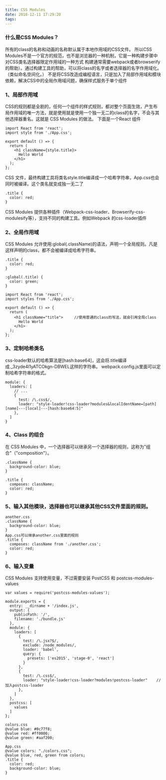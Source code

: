 ```yaml
---
title: CSS Modules
date: 2018-12-11 17:29:20
tags:
---
```

### 什么是CSS Modules？
所有的class的名称和动画的名称默认属于本地作用域的CSS文件。
所以CSS Modules不是一个官方的规范，也不是浏览器的一种机制，它是一种构建步骤中对CSS类名选择器限定作用域的一种方式
构建通常需要webpack或者browserify的帮助）。通过构建工具的帮助，可以将class的名字或者选择器的名字作用域化。（类似命名空间化。）
不是将CSS改造成编程语言，只是加入了局部作用域和模块依赖，解决CSS中的全局作用域问题，确保样式服务于单个组件
### 1、局部作用域
CSS的规则都是全剧的，任何一个组件的样式规则，都对整个页面生效，产生布局作用域的唯一方法，就是使用就是使用一个独一无二的class的名字，不会与其他选择器重名。这就是 CSS Modules 的做法。
下面是一个React 组件
```
import React from 'react';
import style from './App.css';

export default () => {
  return (
    <h1 className={style.title}>
      Hello World
    </h1>
  );
};
```
CSS 文件，最终构建工具将类名style.title编译成一个哈希字符串，App.css也会同时被编译。这个类名就变成独一无二了
```
.title {
  color: red;
}
```
CSS Modules 提供各种插件（Webpack-css-loader、Browserify-css-modulesify等），支持不同的构建工具。例如Webpack 的css-loader插件
### 2、全局作用域
CSS Modules 允许使用:global(.className)的语法，声明一个全局规则。凡是这样声明的class，都不会被编译成哈希字符串。
```
.title {
  color: red;
}

:global(.title) {
  color: green;
}
```
```
import React from 'react';
import styles from './App.css';

export default () => {
  return (
    <h1 className="title">     //使用普通的class的写法，就会引用全局class
      Hello World
    </h1>
  );
};
```
### 3、定制哈希类名
css-loader默认的哈希算法是[hash:base64]，这会将.title编译成._3zyde4l1yATCOkgn-DBWEL这样的字符串。
webpack.config.js里面可以定制哈希字符串的格式。
```
module: {
  loaders: [
    // ...
    {
      test: /\.css$/,
      loader: "style-loader!css-loader?modules&localIdentName=[path][name]---[local]---[hash:base64:5]"
    },
  ]
}
```
### 4、Class 的组合
在 CSS Modules 中，一个选择器可以继承另一个选择器的规则，这称为"组合"（"composition"）。
```
.className {
  background-color: blue;
}

.title {
  composes: className;
  color: red;
}
```
### 5、输入其他模块，选择器也可以继承其他CSS文件里面的规则。
```
another.css
.className {
  background-color: blue;
}
App.css可以继承another.css里面的规则
.title {
  composes: className from './another.css';
  color: red;
}
```
### 6、输入变量
CSS Modules 支持使用变量，不过需要安装 PostCSS 和 postcss-modules-values
```
var values = require('postcss-modules-values');

module.exports = {
  entry: __dirname + '/index.js',
  output: {
    publicPath: '/',
    filename: './bundle.js'
  },
  module: {
    loaders: [
      {
        test: /\.jsx?$/,
        exclude: /node_modules/,
        loader: 'babel',
        query: {
          presets: ['es2015', 'stage-0', 'react']
        }
      },
      {
        test: /\.css$/,
        loader: "style-loader!css-loader?modules!postcss-loader"    //加入postcss-loader
      },
    ]
  },
  postcss: [
    values
  ]
};
```
```
colors.css
@value blue: #0c77f8;
@value red: #ff0000;
@value green: #aaf200;

App.css
@value colors: "./colors.css";
@value blue, red, green from colors;
.title {
  color: red;
  background-color: blue;
}
```
